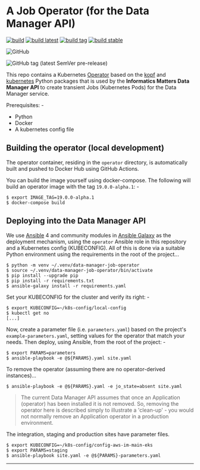 # A Job Operator (for the Data Manager API)

[![build](https://github.com/informaticsmatters/data-manager-job-operator/actions/workflows/build.yaml/badge.svg)](https://github.com/informaticsmatters/data-manager-job-operator/actions/workflows/build.yaml)
[![build latest](https://github.com/informaticsmatters/data-manager-job-operator/actions/workflows/build-latest.yaml/badge.svg)](https://github.com/informaticsmatters/data-manager-job-operator/actions/workflows/build-latest.yaml)
[![build tag](https://github.com/informaticsmatters/data-manager-job-operator/actions/workflows/build-tag.yaml/badge.svg)](https://github.com/informaticsmatters/data-manager-job-operator/actions/workflows/build-tag.yaml)
[![build stable](https://github.com/informaticsmatters/data-manager-job-operator/actions/workflows/build-stable.yaml/badge.svg)](https://github.com/informaticsmatters/data-manager-job-operator/actions/workflows/build-stable.yaml)

![GitHub](https://img.shields.io/github/license/informaticsmatters/data-manager-job-operator)

![GitHub tag (latest SemVer pre-release)](https://img.shields.io/github/v/tag/informaticsmatters/data-manager-job-operator?include_prereleases)

This repo contains a Kubernetes [Operator] based on the [kopf] and [kubernetes]
Python packages that is used by the **Informatics Matters Data Manager API**
to create transient Jobs (Kubernetes Pods) for the Data Manager service.

Prerequisites: -

-   Python
-   Docker
-   A kubernetes config file

## Building the operator (local development)
The operator container, residing in the `operator` directory,
is automatically built and pushed to Docker Hub using GitHub Actions.

You can build the image yourself using docker-compose.
The following will build an operator image with the tag `19.0.0-alpha.1`: -

    $ export IMAGE_TAG=19.0.0-alpha.1
    $ docker-compose build

## Deploying into the Data Manager API
We use [Ansible] 4 and community modules in [Ansible Galaxy] as the deployment
mechanism, using the `operator` Ansible role in this repository and a
Kubernetes config (KUBECONFIG). All of this is done via a suitable Python
environment using the requirements in the root of the project...

    $ python -m venv ~/.venv/data-manager-job-operator
    $ source ~/.venv/data-manager-job-operator/bin/activate
    $ pip install --upgrade pip
    $ pip install -r requirements.txt
    $ ansible-galaxy install -r requirements.yaml

Set your KUBECONFIG for the cluster and verify its right: -

    $ export KUBECONFIG=~/k8s-config/local-config
    $ kubectl get no
    [...]

Now, create a parameter file (i.e. `parameters.yaml`) based on the project's
`example-parameters.yaml`, setting values for the operator that match your
needs. Then deploy, using Ansible, from the root of the project: -

    $ export PARAMS=parameters
    $ ansible-playbook -e @${PARAMS}.yaml site.yaml

To remove the operator (assuming there are no operator-derived instances)...

    $ ansible-playbook -e @${PARAMS}.yaml -e jo_state=absent site.yaml

>   The current Data Manager API assumes that once an Application (operator)
    has been installed it is not removed. So, removing the operator here
    is described simply to illustrate a 'clean-up' - you would not
    normally remove an Application operator in a production environment.

The integration, staging and production sites have parameter files.

    $ export KUBECONFIG=~/k8s-config/config-aws-im-main-eks
    $ export PARAMS=staging
    $ ansible-playbook site.yaml -e @${PARAMS}-parameters.yaml

---

[ansible]: https://pypi.org/project/ansible/
[ansible galaxy]: https://galaxy.ansible.com
[kopf]: https://pypi.org/project/kopf/
[kubernetes]: https://pypi.org/project/kubernetes/
[operator]: https://kubernetes.io/docs/concepts/extend-kubernetes/operator/
